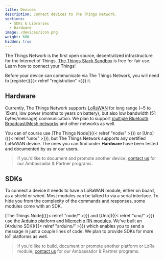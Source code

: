 ```yaml
---
title: Devices
description: Connect devices to The Things Network.
sections:
  - SDKs & Libraries
  - Hardware
image: /devices/icon.png
weight: 600
hidden: true
---
```


The Things Network is the first open source, decentralized infrastructure for the Internet of Things. [The Things Stack Sandbox](https://console.cloud.thethings.network) is free for fair use. Learn how to connect your Things!

Before your device can communicate via The Things Network, you will need to [register]({{< relref "registration" >}}) it.

## Hardware

Currently, The Things Network supports [LoRaWAN](https://www.lora-alliance.org/) for long range (~5 to 15km), low power (months to years on battery), but also low bandwidth (51 bytes/message) communication. We plan to support [multiple Bluetooth Broadcast/Mesh networks](https://www.bluetooth.com/bluetooth-technology/topology-options) and other networks as well.

You can of course use [The Things Node]({{< relref "node/" >}}) or [Uno]({{< relref "uno/" >}}), but The Things Network supports any certified LoRaWAN device. The ones you can find under **Hardware** have been tested and documented by us or our users.

> If you'd like to document and promote another device, [contact us](mailto:johan@thethingsnetwork.org) for our Ambassador & Partner programs.

## SDKs

To connect a device it needs to have a LoRaWAN module, either on board, as a shield or wired. Most modules can be talked to via a serial interface. To hide you from the complexity of the commands and responses, some modules come with an SDK.

[The Things Node]({{< relref "node/" >}}) and [Uno]({{< relref "uno/" >}}) use the [Arduino](https://www.arduino.cc/) platform and [Microchip RN modules](https://www.microchip.com/design-centers/wireless-connectivity/embedded-wireless/lora-technology). We've built an [Arduino SDK]({{< relref "arduino/" >}}) which enables you to send a message in just a couple lines of code. We plan to provide SDKs for more IoT platforms as well.

> If you'd like to build, document or promote another platform or LoRa module, [contact us](mailto:johan@thethingsnetwork.org) for our Ambassador & Partner programs.
